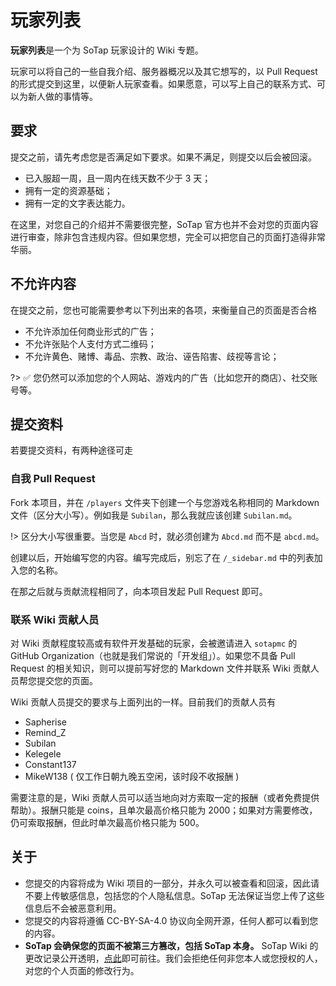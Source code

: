# 玩家列表

**玩家列表**是一个为 SoTap 玩家设计的 Wiki 专题。

玩家可以将自己的一些自我介绍、服务器概况以及其它想写的，以 Pull Request 的形式提交到这里，以便新人玩家查看。如果愿意，可以写上自己的联系方式、可以为新人做的事情等。

## 要求

提交之前，请先考虑您是否满足如下要求。如果不满足，则提交以后会被回滚。

- 已入服超一周，且一周内在线天数不少于 3 天；
- 拥有一定的资源基础；
- 拥有一定的文字表达能力。

在这里，对您自己的介绍并不需要很完整，SoTap 官方也并不会对您的页面内容进行审查，除非包含违规内容。但如果您想，完全可以把您自己的页面打造得非常华丽。

## 不允许内容

在提交之前，您也可能需要参考以下列出来的各项，来衡量自己的页面是否合格

- 不允许添加任何商业形式的广告；
- 不允许张贴个人支付方式二维码；
- 不允许黄色、赌博、毒品、宗教、政治、诬告陷害、歧视等言论；

?> ✅ 您仍然可以添加您的个人网站、游戏内的广告（比如您开的商店）、社交账号等。

## 提交资料

若要提交资料，有两种途径可走

### 自我 Pull Request

Fork 本项目，并在 `/players` 文件夹下创建一个与您游戏名称相同的 Markdown 文件（区分大小写）。例如我是 `Subilan`，那么我就应该创建 `Subilan.md`。

!> 区分大小写很重要。当您是 `Abcd` 时，就必须创建为 `Abcd.md` 而不是 `abcd.md`。

创建以后，开始编写您的内容。编写完成后，别忘了在 `/_sidebar.md` 中的列表加入您的名称。

在那之后就与贡献流程相同了，向本项目发起 Pull Request 即可。

### 联系 Wiki 贡献人员

对 Wiki 贡献程度较高或有软件开发基础的玩家，会被邀请进入 `sotapmc` 的 GitHub Organization（也就是我们常说的「开发组」）。如果您不具备 Pull Request 的相关知识，则可以提前写好您的 Markdown 文件并联系 Wiki 贡献人员帮您提交您的页面。

Wiki 贡献人员提交的要求与上面列出的一样。目前我们的贡献人员有

- Sapherise
- Remind_Z
- Subilan
- Kelegele
- Constant137
- MikeW138 ( 仅工作日朝九晚五空闲，该时段不收报酬 )

需要注意的是，Wiki 贡献人员可以适当地向对方索取一定的报酬（或者免费提供帮助）。报酬只能是 coins，且单次最高价格只能为 2000；如果对方需要修改，仍可索取报酬，但此时单次最高价格只能为 500。

## 关于

- 您提交的内容将成为 Wiki 项目的一部分，并永久可以被查看和回滚，因此请不要上传敏感信息，包括您的个人隐私信息。SoTap 无法保证当您上传了这些信息后不会被恶意利用。
- 您提交的内容将遵循 CC-BY-SA-4.0 协议向全网开源，任何人都可以看到您的内容。
- **SoTap 会确保您的页面不被第三方篡改，包括 SoTap 本身。** SoTap Wiki 的更改记录公开透明，[点此](https://github.com/sotapmc/SotapWiki/commits/master)即可前往。我们会拒绝任何非您本人或您授权的人，对您的个人页面的修改行为。
